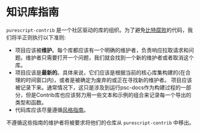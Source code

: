 # 知识库指南

`purescript-contrib` 是一个社区驱动的库的组织。为了避免[比特腐败](https://en.wikipedia.org/wiki/Software_rot)的代码，我们将半正则执行以下准则:

- 项目应该被**维护**。每个库都应该有一个明确的维护者，负责响应拉取请求和问题。维护者只需要打开一个问题，我们就会找到一个新的维护者或者取消这个库。
- 项目应该是**最新的**。具体来说，它们应该是根据当前的核心库集构建的(在合理的时间窗口内)，或者是被确定为废弃的或正在寻找新的维护者。
项目应该被记录下来。通常情况下，这只是涉及到运行psc-docs作为构建过程的一部分，但是Contrib库也应该努力用一些文本和示例的组合来记录每一个导出的类型和函数。
- 代码库应该尽量遵循[风格指南](https://github.com/bxtx999/Purescript_CN/blob/master/guides/Style-Guide.md)。

不遵循这些指南的维护者将被要求将他们的仓库从 `purescript-contrib` 中移出。
